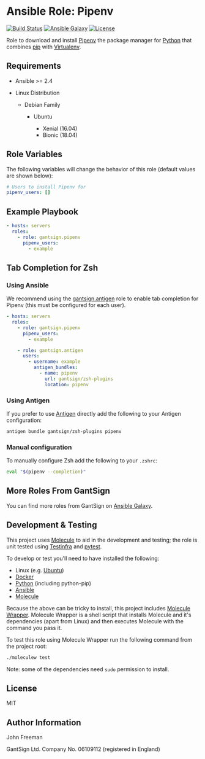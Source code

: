 Ansible Role: Pipenv
====================

[![Build Status](https://travis-ci.com/gantsign/ansible_role_pipenv.svg?branch=master)](https://travis-ci.com/gantsign/ansible_role_pipenv)
[![Ansible Galaxy](https://img.shields.io/badge/ansible--galaxy-gantsign.pipenv-blue.svg)](https://galaxy.ansible.com/gantsign/pipenv)
[![License](https://img.shields.io/badge/license-MIT-blue.svg)](https://raw.githubusercontent.com/gantsign/ansible_role_pipenv/master/LICENSE)

Role to download and install [Pipenv](https://pipenv.sh) the package manager
for [Python](https://www.python.org) that combines
[pip](https://pypi.org/project/pip/) with
[Virtualenv](https://virtualenv.pypa.io/en/stable/).

Requirements
------------

* Ansible >= 2.4

* Linux Distribution

    * Debian Family

        * Ubuntu

            * Xenial (16.04)
            * Bionic (18.04)

Role Variables
--------------

The following variables will change the behavior of this role (default values
are shown below):

```yaml
# Users to install Pipenv for
pipenv_users: []
```

Example Playbook
----------------

```yaml
- hosts: servers
  roles:
    - role: gantsign.pipenv
      pipenv_users:
        - example
```

Tab Completion for Zsh
----------------------

### Using Ansible

We recommend using the
[gantsign.antigen](https://galaxy.ansible.com/gantsign/antigen) role to enable
tab completion for Pipenv (this must be configured for each user).

```yaml
- hosts: servers
  roles:
    - role: gantsign.pipenv
      pipenv_users:
        - example

    - role: gantsign.antigen
      users:
        - username: example
          antigen_bundles:
            - name: pipenv
              url: gantsign/zsh-plugins
              location: pipenv
```

### Using Antigen

If you prefer to use [Antigen](https://github.com/zsh-users/antigen) directly
add the following to your Antigen configuration:

```bash
antigen bundle gantsign/zsh-plugins pipenv
```

### Manual configuration

To manually configure Zsh add the following to your `.zshrc`:

```bash
eval "$(pipenv --completion)"
```

More Roles From GantSign
------------------------

You can find more roles from GantSign on
[Ansible Galaxy](https://galaxy.ansible.com/gantsign).

Development & Testing
---------------------

This project uses [Molecule](http://molecule.readthedocs.io/) to aid in the
development and testing; the role is unit tested using
[Testinfra](http://testinfra.readthedocs.io/) and
[pytest](http://docs.pytest.org/).

To develop or test you'll need to have installed the following:

* Linux (e.g. [Ubuntu](http://www.ubuntu.com/))
* [Docker](https://www.docker.com/)
* [Python](https://www.python.org/) (including python-pip)
* [Ansible](https://www.ansible.com/)
* [Molecule](http://molecule.readthedocs.io/)

Because the above can be tricky to install, this project includes
[Molecule Wrapper](https://github.com/gantsign/molecule-wrapper). Molecule
Wrapper is a shell script that installs Molecule and it's dependencies (apart
from Linux) and then executes Molecule with the command you pass it.

To test this role using Molecule Wrapper run the following command from the
project root:

```bash
./moleculew test
```

Note: some of the dependencies need `sudo` permission to install.

License
-------

MIT

Author Information
------------------

John Freeman

GantSign Ltd.
Company No. 06109112 (registered in England)
